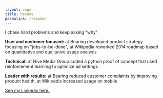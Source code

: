 ```yaml
---
layout: page
title: Resume
permalink: /resume/
---
```


I chase hard problems and keep asking "why".

**User and customer focused:** at Bearing developed product strategy focusing on "jobs-to-be-done", at Wikipedia reworked 2014 roadmap based on quantitative and qualitative usage analysis

**Technical:** at Hive Media Group coded a python proof of concept that used reinforcement learning to optimize ad settings

**Leader with results:** at Bearing reduced customer complaints by improving product health, at Wikipedia increased usage on mobile

[See my Linkedin here.](www.linkedin.com/in/kenanwang)
